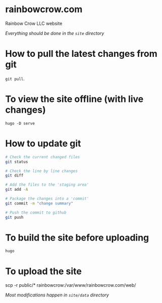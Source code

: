 # rainbowcrow.com
Rainbow Crow LLC website

*Everything should be done in the `site` directory*

# How to pull the latest changes from git
`git pull`.

# To view the site offline (with live changes)
`hugo -D serve`

# How to update git
```sh
# Check the current changed files
git status

# Check the line by line changes
git diff

# Add the files to the 'staging area'
git add -A

# Package the changes into a 'commit'
git commit -m "change summary"

# Push the commit to github
git push
```

# To build the site before uploading
`hugo`

# To upload the site
scp -r public/* rainbowcrow:/var/www/rainbowcrow.com/web/

*Most modifications happen in `site/data` directory*
